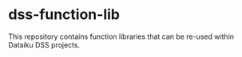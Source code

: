 # dss-function-lib
This repository contains function libraries that can be re-used within Dataiku DSS projects.

